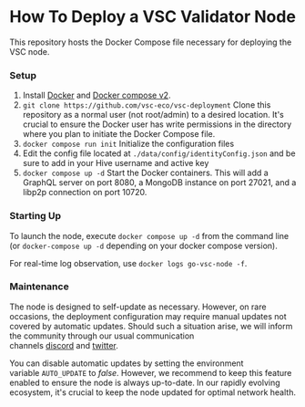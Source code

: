 # How To Deploy a VSC Validator Node

This repository hosts the Docker Compose file necessary for deploying the VSC node.

### Setup

1. Install [Docker](https://docs.docker.com/get-docker/) and [Docker compose v2](https://docs.docker.com/compose/install/).
2. `git clone https://github.com/vsc-eco/vsc-deployment` Clone this repository as a normal user (not root/admin) to a desired location. It's crucial to ensure the Docker user has write permissions in the directory where you plan to initiate the Docker Compose file.
3. `docker compose run init` Initialize the configuration files
4. Edit the config file located at `./data/config/identityConfig.json` and be sure to add in your Hive username and active key
5. `docker compose up -d` Start the Docker containers. This will add a GraphQL server on port 8080, a MongoDB instance on port 27021, and a libp2p connection on port 10720.

### Starting Up

To launch the node, execute `docker compose up -d` from the command line (or `docker-compose up -d` depending on your docker compose version).

For real-time log observation, use `docker logs go-vsc-node -f`.

### Maintenance

The node is designed to self-update as necessary. However, on rare occasions, the deployment configuration may require manual updates not covered by automatic updates. Should such a situation arise, we will inform the community through our usual communication channels [discord](http://discord.gg/yvGXZsQTU6) and [twitter](https://twitter.com/vsc_eco).

You can disable automatic updates by setting the environment variable `AUTO_UPDATE` to *false*. However, we recommend to keep this feature enabled to ensure the node is always up-to-date. In our rapidly evolving ecosystem, it's crucial to keep the node updated for optimal network health.

